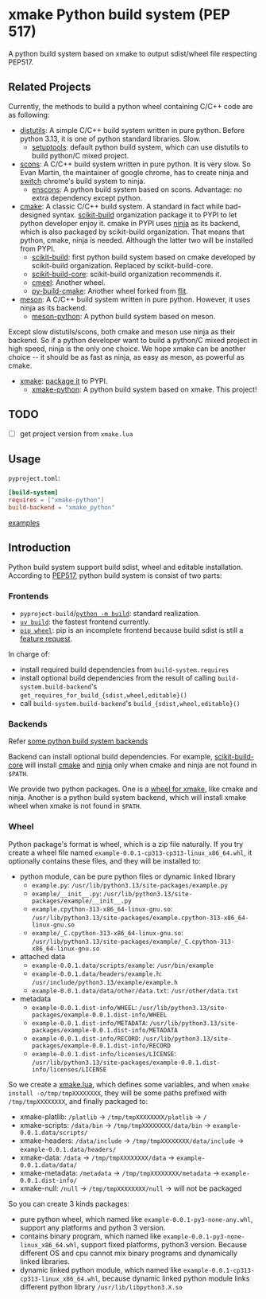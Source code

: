 # xmake Python build system (PEP 517)

A python build system based on xmake to output sdist/wheel file respecting PEP517.

## Related Projects

Currently, the methods to build a python wheel containing C/C++ code are as
following:

- [distutils](http://pypi.org/project/distutils/): A simple C/C++ build system
  written in pure python. Before python 3.13, it is one of python standard
  libraries. Slow.
  - [setuptools](http://pypi.org/project/setuptools/): default python build
    system, which can use distutils to build python/C mixed project.
- [scons](https://pypi.org/project/SCons/): A C/C++ build system written in pure
  python. It is very slow. So Evan Martin, the maintainer of google chrome, has
  to create ninja and
  [switch](https://neugierig.org/software/chromium/notes/2011/02/ninja.html)
  chrome's build system to ninja.
  - [enscons](https://pypi.org/project/enscons/): A python build system based
    on scons. Advantage: no extra dependency except python.
- [cmake](https://pypi.org/project/cmake/): A classic C/C++ build system. A
  standard in fact while bad-designed syntax.
  [scikit-build](https://github.com/scikit-build/) organization package it to
  PYPI to let python developer enjoy it. cmake in PYPI uses
  [ninja](https://pypi.org/project/ninja/) as its backend, which is also
  packaged by scikit-build organization. That means that python, cmake, ninja is
  needed. Although the latter two will be installed from PYPI.
  - [scikit-build](https://pypi.org/project/scikit-build/): first python build
    system based on cmake developed by scikit-build organization. Replaced by
    scikit-build-core.
  - [scikit-build-core](https://pypi.org/project/scikit-build-core/):
    scikit-build organization recommends it.
  - [cmeel](https://pypi.org/project/cmeel/): Another wheel.
  - [py-build-cmake](https://pypi.org/project/py-build-cmake/): Another wheel
    forked from [flit](https://pypi.org/project/flit/).
- [meson](https://pypi.org/project/meson/): A C/C++ build system written in pure
  python. However, it uses ninja as its backend.
  - [meson-python](https://pypi.org/project/meson-python/): A python build
    system based on meson.

Except slow distutils/scons, both cmake and meson use ninja as their backend. So
if a python developer want to build a python/C mixed project in high speed,
ninja is the only one choice. We hope xmake can be another choice -- it
should be as fast as ninja, as easy as meson, as powerful as cmake.

- [xmake](https://pypi.org/project/xmake-wheel):
  [package it](https://github.com/xmake-io/xmake-wheel/) to PYPI.
  - [xmake-python](https://pypi.org/project/xmake-python/): A python build system
    based on xmake. This project!

## TODO

- [ ] get project version from `xmake.lua`

## Usage

`pyproject.toml`:

```toml
[build-system]
requires = ["xmake-python"]
build-backend = "xmake_python"
```

[examples](tests/examples)

## Introduction

Python build system support build sdist, wheel and editable installation.
According to [PEP517](https://peps.python.org/pep-0517/), python build system
is consist of two parts:

### Frontends

- `pyproject-build`/[`python -m build`](http://pypi.org/project/build/):
  standard realization.
- [`uv build`](https://pypi.org/project/uv/): the fastest frontend currently.
- [`pip wheel`](https://github.com/pypa/pip/): pip is an incomplete frontend
  because build sdist is still a
  [feature request](https://github.com/pypa/pip/issues/3513).

In charge of:

- install required build dependencies from `build-system.requires`
- install optional build dependencies from the result of calling
  `build-system.build-backend`'s `get_requires_for_build_{sdist,wheel,editable}()`
- call `build-system.build-backend`'s `build_{sdist,wheel,editable}()`

### Backends

Refer
[some python build system backends](https://scikit-build-core.readthedocs.io/en/latest/#other-projects-for-building)

Backend can install optional build dependencies. For example,
[scikit-build-core](https://pypi.org/project/scikit-build-core/)
will install [cmake](http://pypi.org/project/cmake) and [ninja](https://pypi.org/project/ninja/)
only when cmake and ninja are not found in `$PATH`.

We provide two python packages. One is a
[wheel for xmake](https://github.com/xmake-io/xmake-wheel/), like cmake and
ninja. Another is a python build system backend, which will install xmake wheel
when xmake is not found in `$PATH`.

### Wheel

Python package's format is wheel, which is a zip file naturally. If you try
create a wheel file named `example-0.0.1-cp313-cp313-linux_x86_64.whl`, it
optionally contains these files, and they will be installed to:

- python module, can be pure python files or dynamic linked library
  - `example.py`: `/usr/lib/python3.13/site-packages/example.py`
  - `example/__init__.py`: `/usr/lib/python3.13/site-packages/example/__init__.py`
  - `example.cpython-313-x86_64-linux-gnu.so`: `/usr/lib/python3.13/site-packages/example.cpython-313-x86_64-linux-gnu.so`
  - `example/_C.cpython-313-x86_64-linux-gnu.so`: `/usr/lib/python3.13/site-packages/example/_C.cpython-313-x86_64-linux-gnu.so`
- attached data
  - `example-0.0.1.data/scripts/example`: `/usr/bin/example`
  - `example-0.0.1.data/headers/example.h`: `/usr/include/python3.13/example/example.h`
  - `example-0.0.1.data/data/other/data.txt`: `/usr/other/data.txt`
- metadata
  - `example-0.0.1.dist-info/WHEEL`: `/usr/lib/python3.13/site-packages/example-0.0.1.dist-info/WHEEL`
  - `example-0.0.1.dist-info/METADATA`: `/usr/lib/python3.13/site-packages/example-0.0.1.dist-info/METADATA`
  - `example-0.0.1.dist-info/RECORD`: `/usr/lib/python3.13/site-packages/example-0.0.1.dist-info/RECORD`
  - `example-0.0.1.dist-info/licenses/LICENSE`: `/usr/lib/python3.13/site-packages/example-0.0.1.dist-info/licenses/LICENSE`

So we create a [xmake.lua](src/xmake_python/templates/xmake.lua), which defines
some variables, and when `xmake install -o/tmp/tmpXXXXXXXX`, they will be
some paths prefixed with `/tmp/tmpXXXXXXXX`, and finally packaged to:

- xmake-platlib: `/platlib` -> `/tmp/tmpXXXXXXXX/platlib` -> `/`
- xmake-scripts: `/data/bin` -> `/tmp/tmpXXXXXXXX/data/bin` ->
  `example-0.0.1.data/scripts/`
- xmake-headers: `/data/include` -> `/tmp/tmpXXXXXXXX/data/include` ->
  `example-0.0.1.data/headers/`
- xmake-data: `/data` -> `/tmp/tmpXXXXXXXX/data` ->
  `example-0.0.1.data/data/`
- xmake-metadata: `/metadata` -> `/tmp/tmpXXXXXXXX/metadata` ->
  `example-0.0.1.dist-info/`
- xmake-null: `/null` -> `/tmp/tmpXXXXXXXX/null` -> will not be packaged

So you can create 3 kinds packages:

- pure python wheel, which named like `example-0.0.1-py3-none-any.whl`,
  support any platforms and python 3 version.
- contains binary program, which named like
  `example-0.0.1-py3-none-linux_x86_64.whl`, support fixed platforms, python3
  version. Because different OS and cpu cannot mix binary programs and
  dynamically linked libraries.
- dynamic linked python module, which named like
  `example-0.0.1-cp313-cp313-linux_x86_64.whl`, because dynamic linked python
  module links different python library `/usr/lib/libpython3.X.so`
